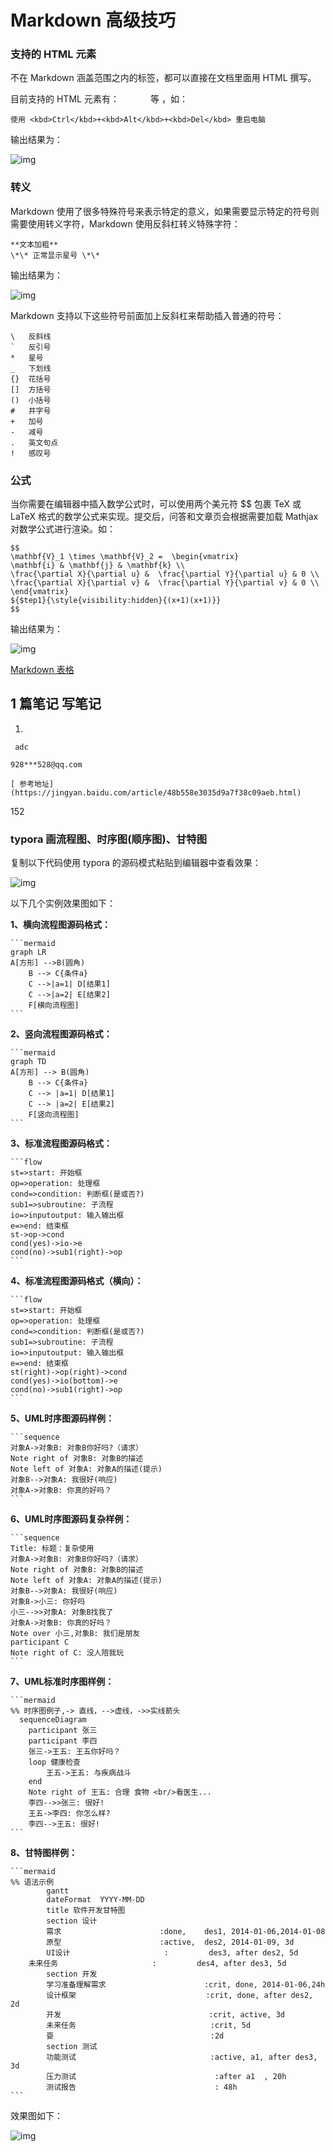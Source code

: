 # Markdown 高级技巧

### 支持的 HTML 元素

不在 Markdown 涵盖范围之内的标签，都可以直接在文档里面用 HTML 撰写。

目前支持的 HTML 元素有：`       `等 ，如：

```
使用 <kbd>Ctrl</kbd>+<kbd>Alt</kbd>+<kbd>Del</kbd> 重启电脑
```

输出结果为：

![img](markdown高级技巧.assets/81999271-F914-428D-B7BF-164BDC67CAAC.jpg)

### 转义

Markdown 使用了很多特殊符号来表示特定的意义，如果需要显示特定的符号则需要使用转义字符，Markdown 使用反斜杠转义特殊字符：

```
**文本加粗** 
\*\* 正常显示星号 \*\*
```

输出结果为：

![img](markdown高级技巧.assets/CA0E0162-0C48-41CD-B57A-CB32A4287C02.jpg)

Markdown 支持以下这些符号前面加上反斜杠来帮助插入普通的符号：

```
\   反斜线
`   反引号
*   星号
_   下划线
{}  花括号
[]  方括号
()  小括号
#   井字号
+   加号
-   减号
.   英文句点
!   感叹号
```

### 公式

当你需要在编辑器中插入数学公式时，可以使用两个美元符 $$ 包裹 TeX 或 LaTeX 格式的数学公式来实现。提交后，问答和文章页会根据需要加载 Mathjax 对数学公式进行渲染。如：

```
$$
\mathbf{V}_1 \times \mathbf{V}_2 =  \begin{vmatrix} 
\mathbf{i} & \mathbf{j} & \mathbf{k} \\
\frac{\partial X}{\partial u} &  \frac{\partial Y}{\partial u} & 0 \\
\frac{\partial X}{\partial v} &  \frac{\partial Y}{\partial v} & 0 \\
\end{vmatrix}
${$tep1}{\style{visibility:hidden}{(x+1)(x+1)}}
$$
```

输出结果为：

![img](markdown高级技巧.assets/1061D800-D44C-436D-A1EA-1CBDA95A5209.jpg)

 [Markdown 表格](https://www.runoob.com/markdown/md-table.html)

## 1 篇笔记 写笔记

1. 

     adc

    928***528@qq.com

    [ 参考地址](https://jingyan.baidu.com/article/48b558e3035d9a7f38c09aeb.html)

   152

   ### typora 画流程图、时序图(顺序图)、甘特图

   复制以下代码使用 typora 的源码模式粘贴到编辑器中查看效果：

   ![img](markdown高级技巧.assets/22A9BC11-BA3E-40D8-90B0-DC4FD29F9C02.jpg)

   以下几个实例效果图如下：

   **1、横向流程图源码格式：**

   ```
   ​```mermaid
   graph LR
   A[方形] -->B(圆角)
       B --> C{条件a}
       C -->|a=1| D[结果1]
       C -->|a=2| E[结果2]
       F[横向流程图]
   ​```
   ```

   **2、竖向流程图源码格式：**

   ```
   ​```mermaid
   graph TD
   A[方形] --> B(圆角)
       B --> C{条件a}
       C --> |a=1| D[结果1]
       C --> |a=2| E[结果2]
       F[竖向流程图]
   ​```
   ```

   **3、标准流程图源码格式：**

   ```
   ​```flow
   st=>start: 开始框
   op=>operation: 处理框
   cond=>condition: 判断框(是或否?)
   sub1=>subroutine: 子流程
   io=>inputoutput: 输入输出框
   e=>end: 结束框
   st->op->cond
   cond(yes)->io->e
   cond(no)->sub1(right)->op
   ​```
   ```

   **4、标准流程图源码格式（横向）：**

   ```
   ​```flow
   st=>start: 开始框
   op=>operation: 处理框
   cond=>condition: 判断框(是或否?)
   sub1=>subroutine: 子流程
   io=>inputoutput: 输入输出框
   e=>end: 结束框
   st(right)->op(right)->cond
   cond(yes)->io(bottom)->e
   cond(no)->sub1(right)->op
   ​```
   ```

   **5、UML时序图源码样例：**

   ```
   ​```sequence
   对象A->对象B: 对象B你好吗?（请求）
   Note right of 对象B: 对象B的描述
   Note left of 对象A: 对象A的描述(提示)
   对象B-->对象A: 我很好(响应)
   对象A->对象B: 你真的好吗？
   ​```
   ```

   **6、UML时序图源码复杂样例：**

   ```
   ​```sequence
   Title: 标题：复杂使用
   对象A->对象B: 对象B你好吗?（请求）
   Note right of 对象B: 对象B的描述
   Note left of 对象A: 对象A的描述(提示)
   对象B-->对象A: 我很好(响应)
   对象B->小三: 你好吗
   小三-->>对象A: 对象B找我了
   对象A->对象B: 你真的好吗？
   Note over 小三,对象B: 我们是朋友
   participant C
   Note right of C: 没人陪我玩
   ​```
   ```

   **7、UML标准时序图样例：**

   ```
   ​```mermaid
   %% 时序图例子,-> 直线，-->虚线，->>实线箭头
     sequenceDiagram
       participant 张三
       participant 李四
       张三->王五: 王五你好吗？
       loop 健康检查
           王五->王五: 与疾病战斗
       end
       Note right of 王五: 合理 食物 <br/>看医生...
       李四-->>张三: 很好!
       王五->李四: 你怎么样?
       李四-->王五: 很好!
   ​```
   ```

   **8、甘特图样例：**

   ```
   ​```mermaid
   %% 语法示例
           gantt
           dateFormat  YYYY-MM-DD
           title 软件开发甘特图
           section 设计
           需求                      :done,    des1, 2014-01-06,2014-01-08
           原型                      :active,  des2, 2014-01-09, 3d
           UI设计                     :         des3, after des2, 5d
       未来任务                     :         des4, after des3, 5d
           section 开发
           学习准备理解需求                      :crit, done, 2014-01-06,24h
           设计框架                             :crit, done, after des2, 2d
           开发                                 :crit, active, 3d
           未来任务                              :crit, 5d
           耍                                   :2d
           section 测试
           功能测试                              :active, a1, after des3, 3d
           压力测试                               :after a1  , 20h
           测试报告                               : 48h
   ​```
   ```

   效果图如下：

   ![img](markdown高级技巧.assets/md-flow.png)

   